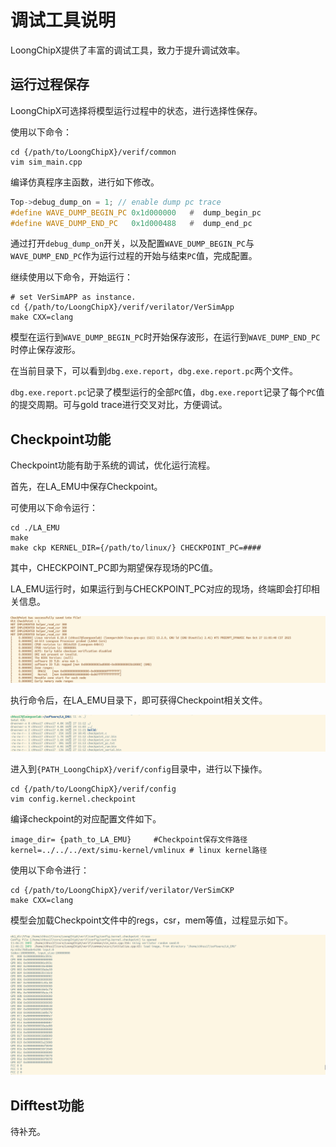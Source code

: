 # 调试工具说明

LoongChipX提供了丰富的调试工具，致力于提升调试效率。

## 运行过程保存

LoongChipX可选择将模型运行过程中的状态，进行选择性保存。

使用以下命令：
``` shell
cd {/path/to/LoongChipX}/verif/common
vim sim_main.cpp
```
编译仿真程序主函数，进行如下修改。
``` c++
Top->debug_dump_on = 1;	// enable dump pc trace
#define WAVE_DUMP_BEGIN_PC 0x1d000000	#  dump_begin_pc
#define WAVE_DUMP_END_PC   0x1d000488	#  dump_end_pc
```
通过打开`debug_dump_on`开关，以及配置`WAVE_DUMP_BEGIN_PC`与`WAVE_DUMP_END_PC`作为运行过程的开始与结束`PC`值，完成配置。

继续使用以下命令，开始运行：
``` shell
# set VerSimAPP as instance.
cd {/path/to/LoongChipX}/verif/verilator/VerSimApp
make CXX=clang
```
模型在运行到`WAVE_DUMP_BEGIN_PC`时开始保存波形，在运行到`WAVE_DUMP_END_PC`时停止保存波形。

在当前目录下，可以看到`dbg.exe.report`，`dbg.exe.report.pc`两个文件。

`dbg.exe.report.pc`记录了模型运行的全部`PC`值，`dbg.exe.report`记录了每个`PC`值的提交周期。可与gold trace进行交叉对比，方便调试。


## Checkpoint功能

Checkpoint功能有助于系统的调试，优化运行流程。

首先，在LA_EMU中保存Checkpoint。

可使用以下命令运行：
```shell
cd ./LA_EMU
make
make ckp KERNEL_DIR={/path/to/linux/} CHECKPOINT_PC=####
```
其中，CHECKPOINT_PC即为期望保存现场的PC值。

LA_EMU运行时，如果运行到与CHECKPOINT_PC对应的现场，终端即会打印相关信息。

![](../_static/sim/debug/ckp_run_1.png)


执行命令后，在LA_EMU目录下，即可获得Checkpoint相关文件。

![](../_static/sim/debug/ckp_run_2.png)

进入到`{PATH_LoongChipX}/verif/config`目录中，进行以下操作。
``` shell
cd {/path/to/LoongChipX}/verif/config
vim config.kernel.checkpoint
```
编译checkpoint的对应配置文件如下。
``` shell
image_dir= {path_to_LA_EMU} 	#Checkpoint保存文件路径
kernel=../../../ext/simu-kernel/vmlinux # linux kernel路径
```
使用以下命令进行：
``` shell
cd {/path/to/LoongChipX}/verif/verilator/VerSimCKP
make CXX=clang
```
模型会加载Checkpoint文件中的regs，csr，mem等值，过程显示如下。

![](../_static/sim/debug/ckp_run_3.png)



## Difftest功能

待补充。